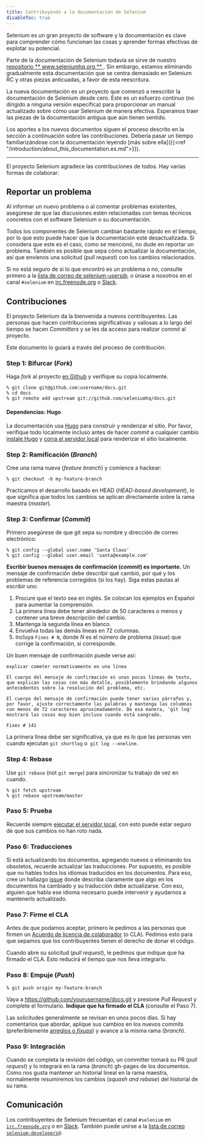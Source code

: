 ```yaml
---
title: Contribuyendo a la documentación de Selenium
disableToc: true
---
```


Selenium es un gran proyecto de software y la documentación es clave para comprender cómo funcionan las cosas y aprender formas efectivas de explotar su potencial.

Parte de la documentación de Selenium todavía se sirve de nuestro [repositorio ** www.seleniumhq.org ** ](https://github.com/SeleniumHQ/www.seleniumhq.org). Sin embargo, estamos eliminando gradualmente esta documentación que se centra demasiado en Selenium RC y otras piezas anticuadas, a favor de esta reescritura.

La nueva documentación es un proyecto que comenzó a reescribir la documentación de Selenium desde cero. Este es un esfuerzo continuo (no dirigido a ninguna versión específica) para proporcionar un manual actualizado sobre cómo usar Selenium de manera efectiva. Esperamos traer las piezas de la documentación antigua que aún tienen sentido.

Los aportes a los nuevos documentos siguen el proceso descrito en la sección a continuación sobre las contribuciones. Debería pasar un tiempo familiarizándose con la documentación leyendo [más sobre ella]({{<ref "/introduction/about_this_documentation.es.md">}}).

---

El proyecto Selenium agradece las contribuciones de todos. Hay varias formas de colaborar:

## Reportar un problema

Al informar un nuevo problema o al comentar problemas existentes, asegúrese de que las discusiones estén relacionadas con temas técnicos concretos con el software Selenium o su documentación.

Todos los componentes de Selenium cambian bastante rápido en el tiempo, por lo que esto puede hacer que la documentación esté desactualizada. Si considera que este es el caso, como se mencionó, no dude en reportar un problema. También es posible que sepa cómo actualizar la documentación, así que envíenos una solicitud  (_pull request_) con los cambios relacionados.

Si no está seguro de si lo que encontró es un problema o no, consulte primero a la [lista de correo de selenium-users@](https://groups.google.com/forum/#!forum/selenium-users), o únase a nosotros en el canal `#selenium` en [irc.freenode.org](https://webchat.freenode.net/) o [Slack](https://seleniumhq.herokuapp.com/).

## Contribuciones

El proyecto Selenium da la bienvenida a nuevos contribuyentes. Las personas que hacen contribuciones significativas y valiosas a lo largo del tiempo se hacen _Committers_ y se les da acceso para realizar _commit_ al proyecto.

Este documento lo guiará a través del proceso de contribución.

### Step 1: Bifurcar (_Fork_)

Haga _fork_ al proyecto [en Github](https://github.com/seleniumhq/docs)
y verifique su copia localmente.

```shell
% git clone git@github.com:username/docs.git
% cd docs
% git remote add upstream git://github.com/seleniumhq/docs.git
```

#### Dependencias: Hugo

La documentación usa [Hugo](https://gohugo.io/) para construir y renderizar el sitio.
Por favor, verifique todo localmente incluso antes de hacer _commit_ a cualquier cambio
[instale Hugo](https://gohugo.io/getting-started/installing/) y
[corra el servidor local](https://gohugo.io/getting-started/usage/#livereload)
para renderizar el sitio localmente.

### Step 2: Ramificación (_Branch_)

Cree una rama nueva (_feature branch_) y comience a hackear:

```shell
% git checkout -b my-feature-branch
```

Practicamos el desarrollo basado en HEAD (_HEAD-based development_), lo que significa que todos los cambios se aplican directamente sobre la rama maestra (_master_).

### Step 3: Confirmar (_Commit_)

Primero asegúrese de que git sepa su nombre y dirección de correo electrónico:

```shell
% git config --global user.name 'Santa Claus'
% git config --global user.email 'santa@example.com'
```

**Escribir buenos mensajes de confirmación (_commit_) es importante.** Un mensaje de confirmación debe describir qué cambió, por qué y los problemas de referencia corregidos (si los hay). Siga estas pautas al escribir uno:

1. Procure que el texto sea en inglés. Se colocan los ejemplos en Español para aumentar la comprensión.
2. La primera línea debe tener alrededor de 50 caracteres o menos y contener una breve descripción del cambio.
3. Mantenga la segunda línea en blanco.
4. Envuelva todas las demás líneas en 72 columnas.
5. Incluya `Fixes # N`, donde _N_ es el número de problema (_issue_) que corrige la confirmación, si corresponde.

Un buen mensaje de confirmación puede verse así:

```texto
explicar cometer normativamente en una línea

El cuerpo del mensaje de confirmación es unas pocas líneas de texto, que explican las cosas con más detalle, posiblemente brindando algunos antecedentes sobre la resolución del problema, etc.

El cuerpo del mensaje de confirmación puede tener varios párrafos y, por favor, ajuste correctamente las palabras y mantenga las columnas con menos de 72 caracteres aproximadamente. De esa manera, 'git log' mostrará las cosas muy bien incluso cuando está sangrado.

Fixes # 141
```

La primera línea debe ser significativa, ya que es lo que las personas ven cuando ejecutan `git shortlog` o` git log --oneline`.

### Step 4: Rebase

Use `git rebase` (not `git merge`) para sincronizar tu trabajo de vez en cuando.

```shell
% git fetch upstream
% git rebase upstream/master
```

### Paso 5: Prueba

Recuerde siempre [ejecutar el servidor local](https://gohugo.io/getting-started/usage/#livereload), con esto puede estar seguro de que sus cambios no han roto nada.

### Paso 6: Traducciones

Si está actualizando los documentos, agregando nuevos o eliminando los obsoletos, recuerde actualizar las traducciones. Por supuesto, es posible que no hables todos los idiomas traducidos en los documentos. Para eso, cree un hallazgo [issue](https://github.com/SeleniumHQ/docs/issues) donde describa claramente que algo en los documentos ha cambiado y su traducción debe actualizarse. Con eso, alguien que habla ese idioma necesario puede intervenir y ayudarnos a mantenerlo actualizado.

### Paso 7: Firme el CLA

Antes de que podamos aceptar, primero le pedimos a las personas que firmen un
[Acuerdo de licencia de colaborador](https://spreadsheets.google.com/spreadsheet/viewform?hl=en_US&formkey=dFFjXzBzM1VwekFlOWFWMjFFRjJMRFE6MQ#gid=0) (o CLA). Pedimos esto para que sepamos que los contribuyentes tienen el derecho de donar el código.

Cuando abre su solicitud (_pull request_), le pedimos que indique que ha firmado el CLA. Esto reducirá el tiempo que nos lleva integrarlo.

### Paso 8: Empuje (_Push_)

```shell
% git push origin my-feature-branch
```

Vaya a https://github.com/yourusername/docs.git y presione _Pull Request_ y complete el formulario. **Indique que ha firmado el CLA** (consulte el Paso 7).

Las solicitudes generalmente se revisan en unos pocos días. Si hay comentarios que abordar, aplique sus cambios en los nuevos commits (preferiblemente [arreglos o _fixups_](http://git-scm.com/docs/git-commit)) y avance a la misma rama (_branch_).

### Paso 9: Integración

Cuando se completa la revisión del código, un committer tomará su PR (_pull request_) y lo integrará en la rama (_branch_) gh-pages de los documentos. Como nos gusta mantener un historial lineal en la rama maestra, normalmente resumiremos los cambios (_squash and rebase_) del historial de su rama.

## Comunicación

Los contribuyentes de Selenium frecuentan el canal `#selenium` en [`irc.freenode.org`](https://webchat.freenode.net/) o en [Slack](https://seleniumhq.herokuapp.com/). También puede unirse a la [lista de correo `selenium-developers@`](https://groups.google.com/forum/#!forum/selenium-developers).

